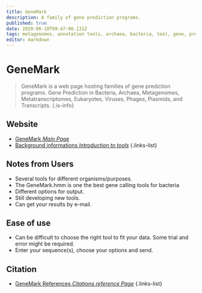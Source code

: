```yaml
---
title: GeneMark
description: A family of gene prediction programs.
published: true
date: 2020-06-18T09:47:00.131Z
tags: metagenomes, annotation tools, archaea, bacteria, tool, gene, prediction, hmm, eukaryota
editor: markdown
---
```


# GeneMark

> GeneMark is a web page hosting families of gene prediction programs.
&NewLine;
Gene Prediction in Bacteria, Archaea, Metagenomes, Metatranscriptomes, Eukaryotes, Viruses, Phages, Plasmids, and Transcripts.
{.is-info}

 

## Website 

- [GeneMark *Main Page*](http://exon.gatech.edu/GeneMark/)
- [Background informations *Introduction to tools*](http://exon.gatech.edu/GeneMark/background.html#GeneMarkES_info)
{.links-list}

## Notes from Users
- Several tools for different organisms/purposes.
- The GeneMark.hmm is one the best gene calling tools for bacteria
- Different options for output.
- Still developing new tools.
- Can get your results by e-mail.

## Ease of use
- Can be difficult to choose the right tool to fit your data. Some trial and error might be required.
- Enter your sequence(s), choose your options and send.


## Citation

- [GeneMark References *Citations reference Page*](http://exon.gatech.edu/GeneMark/references.html)
{.links-list}

